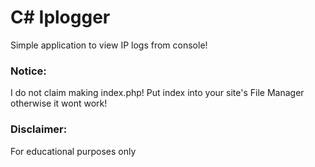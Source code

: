 # C# Iplogger
Simple application to view IP logs from console!


### Notice:
I do not claim making index.php!
Put index into your site's File Manager otherwise it wont work!

### Disclaimer:
For educational purposes only
